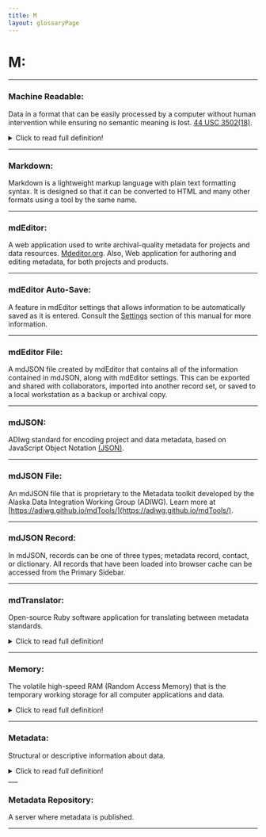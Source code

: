 ```yaml
---
title: M
layout: glossaryPage
---
```


# **M:** 
___

### **Machine Readable:** 
Data in a format that can be easily processed by a computer without human intervention while ensuring no semantic 
meaning is lost. [44 USC 3502(18)](https://uscode.house.gov/view.xhtml?req=granuleid:USC-prelim-title44-section3502&num=0&edition=prelim#substructure-location_18).

<details>
  <summary>Click to read full definition!</summary>
<p>
**Other policy definitions:**
<br>
POD: “Refers to information or data that is in a format that can be easily processed by a computer without human intervention while ensuring no semantic meaning is lost.” 
<br>
OMB M-13-13 - “…data are reasonably structured to allow automated processing.”
</p>
</details>


___

### **Markdown:** 
Markdown is a lightweight markup language with plain text formatting syntax. 
It is designed so that it can be converted to HTML and many other formats using a tool by the same name. 

___

### **mdEditor:**
A web application used to write archival-quality metadata for projects and data resources. 
[Mdeditor.org](Mdeditor.org).  Also, Web application for authoring and editing metadata, 
for both projects and products.

___

### **mdEditor Auto-Save:**
A feature in mdEditor settings that allows information to be automatically saved as it is entered. 
Consult the [Settings](https://guide.mdeditor.org/reference/settings-window/settings-general.html) section of this manual for more information. 

___

### **mdEditor File:**
A mdJSON file created by mdEditor that contains all of the information contained in mdJSON, along with mdEditor 
settings. This can be exported and shared with collaborators, imported into another record set, or saved to a 
local workstation as a backup or archival copy.

___

### **mdJSON:**
ADIwg standard for encoding project and data metadata, based on JavaScript Object Notation [(JSON)](https://ironrico.github.io/TestGlossary/J).

___

### **mdJSON File:** 
An mdJSON file that is proprietary to the Metadata toolkit developed by the Alaska Data Integration Working Group (ADIWG). 
Learn more at [https://adiwg.github.io/mdTools/](https://adiwg.github.io/mdTools/).

___

### **mdJSON Record:** 
In mdJSON, records can be one of three types; metadata record, contact, or dictionary. 
All records that have been loaded into browser cache can be accessed from the Primary Sidebar.

___

### **mdTranslator:**
Open-source Ruby software application for translating between metadata standards.

<details>
  <summary>Click to read full definition!</summary>
<p>
Metadata is input in one of the supported ‘reader’ formats and output in one of the supported ‘writer’ formats. 
Available as Ruby gem or Command-Line-Interface.
</p>
</details>

___

### **Memory:**
The volatile high-speed RAM (Random Access Memory) that is the temporary working storage for all computer applications
and data. 

<details>
  <summary>Click to read full definition!</summary>
<p>
Once a unit of work is complete it must be moved to a non-volatile storage area such as browser cache or 
local storage to be saved for later access. Once an application is closed its memory space is cleared to be used 
by other applications. 
</p>
</details>

___

### **Metadata:** 
Structural or descriptive information about data.

<details>
  <summary>Click to read full definition!</summary>
<p>
1:<br>
Structural or descriptive information about data such as content, format, source, rights, accuracy, provenance, 
frequency, periodicity, granularity, contact information, publisher or responsible party, method of collection, and 
other descriptions. See 44 U.S.C. 3502. <br>
<br>
2:<br>
Data that describes and provides additional information about other data to promote discoverability and proper use.
</p>
</details>
___

### **Metadata Repository:** 
A server where metadata is published. 

___












